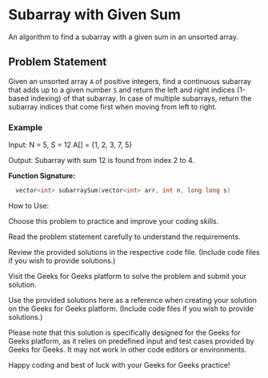# Subarray with Given Sum

An algorithm to find a subarray with a given sum in an unsorted array.

## Problem Statement

Given an unsorted array `A` of positive integers, find a continuous subarray that adds up to a given number `S` and return the left and right indices (1-based indexing) of that subarray. In case of multiple subarrays, return the subarray indices that come first when moving from left to right.

### Example

Input:
N = 5, S = 12
A[] = {1, 2, 3, 7, 5}

Output:
Subarray with sum 12 is found from index 2 to 4.


**Function Signature:**
```cpp
  vector<int> subarraySum(vector<int> arr, int n, long long s)
```


How to Use:

Choose this problem to practice and improve your coding skills.

Read the problem statement carefully to understand the requirements.

Review the provided solutions in the respective code file. (Include code files if you wish to provide solutions.)

Visit the Geeks for Geeks platform to solve the problem and submit your solution.

Use the provided solutions here as a reference when creating your solution on the Geeks for Geeks platform. (Include code files if you wish to provide solutions.)

Please note that this solution is specifically designed for the Geeks for Geeks platform, as it relies on predefined input and test cases provided by Geeks for Geeks. It may not work in other code editors or environments.

Happy coding and best of luck with your Geeks for Geeks practice!

